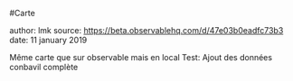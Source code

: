#Carte

author: lmk
source: https://beta.observablehq.com/d/47e03b0eadfc73b3
date: 11 january 2019

Même carte que sur observable mais en local 
Test: Ajout des données conbavil complète

